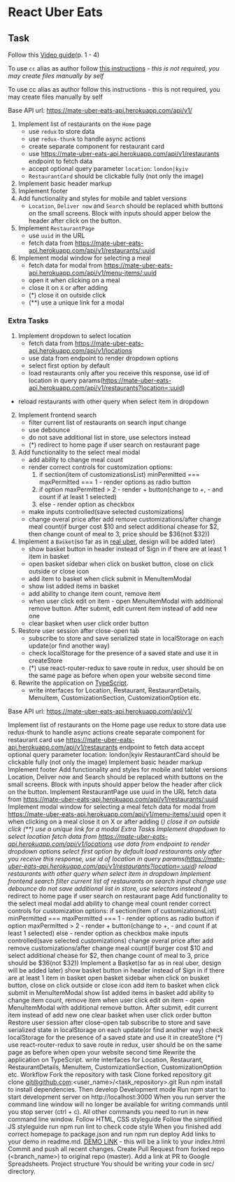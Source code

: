 # React Uber Eats

## Task
Follow this [Video guide](https://www.youtube.com/playlist?list=PL7FuXFaDeEX0MZnk9tC1tNfjoN4hnc6tl)(p. 1 - 4)

To use `cc` alias as author follow [this instructions](./alias-README.md) - *this is not required, you may create files manually by self*

To use cc alias as author follow this instructions - this is not required, you may create files manually by self

Base API url: https://mate-uber-eats-api.herokuapp.com/api/v1/

1. Implement list of restaurants on the `Home` page
    - use `redux` to store data
    - use `redux-thunk` to handle async actions
    - create separate component for restaurant card
    - use https://mate-uber-eats-api.herokuapp.com/api/v1/restaurants endpoint to fetch data
    - accept optional query parameter `location`: `london|kyiv`
    - `RestaurantCard` should be clickable fully (not only the image)
2. Implement basic header markup
3. Implement footer
4. Add functionality and styles for mobile and tablet versions
    - `Location`, `Deliver now` and `Search` should be replaced whith buttons on the small screens.
    Block with inputs should apper below the header after click on the button.
5. Implement `RestaurantPage`
    - use `uuid` in the URL
    - fetch data from https://mate-uber-eats-api.herokuapp.com/api/v1/restaurants/:uuid
6. Implement modal window for selecting a meal
    - fetch data for modal from https://mate-uber-eats-api.herokuapp.com/api/v1/menu-items/:uuid
    - open it when clicking on a meal
    - close it on `X` or after adding
    - (\*) close it on outside click
    - (\*\*) use a unique link for a modal

### Extra Tasks
1. Implement dropdown to select location
    - fetch data from https://mate-uber-eats-api.herokuapp.com/api/v1/locations
    - use data from endpoint to render dropdown options
    - select first option by default
    - load restaurants only after you receive this response, use id of location in query params(https://mate-uber-eats-api.herokuapp.com/api/v1/restaurants?location=:uuid)
  - reload restaurants with other query when select item in dropdown
2. Implement frontend search
    - filter current list of restaurants on search input change
    - use debounce
    - do not save additional list in store, use selectors instead
    - (\*) redirect to home page if user search on restaurant page
3. Add functionality to the select meal modal
    - add ability to change meal count
    - render correct controls for customization options:
        1. if section(item of customizationsList) minPermitted === maxPermitted === 1 - render options as radio button
        2. if option maxPermitted > 2 - render + button(change to +, - and count if at least 1 selected)
        3. else - render option as checkbox
    - make inputs controlled(save selected customizations)
    - change overal price after add remove customizations/after change meal count(if burger cost $10 and select additional chease for $2, then change count of meal to 3, price should be $36(not $32))
4. Implement a `Basket`(so far as in [real uber](https://www.ubereats.com), design will be added later)
    - show basket button in header instead of Sign in if there are at least 1 item in basket
    - open basket sidebar when click on busket button, close on click outside or close icon
    - add item to basket when click submit in MenuItemModal
    - show list added items in basket
    - add ability to change item count, remove item
    - when user click edit on item - open MenuItemModal with additional remove button. After submit, edit current item instead of add new one
    - clear basket when user click order button
5. Restore user session after close-open tab
    - subscribe to store and save serialized state in localStorage on each update(or find another way)
    - check localStorage for the presence of a saved state and use it in createStore
    - (\*) use react-router-redux to save route in redux, user should be on the same page as before when open your website second time
6. Rewrite the application on [TypeScript](https://www.typescriptlang.org/).
    - write interfaces for Location, Restaurant, RestaurantDetails, MenuItem, CustomizationSection, CustomizationOption etc.

Base API url: https://mate-uber-eats-api.herokuapp.com/api/v1/

Implement list of restaurants on the Home page
use redux to store data
use redux-thunk to handle async actions
create separate component for restaurant card
use https://mate-uber-eats-api.herokuapp.com/api/v1/restaurants endpoint to fetch data
accept optional query parameter location: london|kyiv
RestaurantCard should be clickable fully (not only the image)
Implement basic header markup
Implement footer
Add functionality and styles for mobile and tablet versions
Location, Deliver now and Search should be replaced whith buttons on the small screens. Block with inputs should apper below the header after click on the button.
Implement RestaurantPage
use uuid in the URL
fetch data from https://mate-uber-eats-api.herokuapp.com/api/v1/restaurants/:uuid
Implement modal window for selecting a meal
fetch data for modal from https://mate-uber-eats-api.herokuapp.com/api/v1/menu-items/:uuid
open it when clicking on a meal
close it on X or after adding
(*) close it on outside click
(**) use a unique link for a modal
Extra Tasks
Implement dropdown to select location
fetch data from https://mate-uber-eats-api.herokuapp.com/api/v1/locations
use data from endpoint to render dropdown options
select first option by default
load restaurants only after you receive this response, use id of location in query params(https://mate-uber-eats-api.herokuapp.com/api/v1/restaurants?location=:uuid)
reload restaurants with other query when select item in dropdown
Implement frontend search
filter current list of restaurants on search input change
use debounce
do not save additional list in store, use selectors instead
(*) redirect to home page if user search on restaurant page
Add functionality to the select meal modal
add ability to change meal count
render correct controls for customization options:
if section(item of customizationsList) minPermitted === maxPermitted === 1 - render options as radio button
if option maxPermitted > 2 - render + button(change to +, - and count if at least 1 selected)
else - render option as checkbox
make inputs controlled(save selected customizations)
change overal price after add remove customizations/after change meal count(if burger cost $10 and select additional chease for $2, then change count of meal to 3, price should be $36(not $32))
Implement a Basket(so far as in real uber, design will be added later)
show basket button in header instead of Sign in if there are at least 1 item in basket
open basket sidebar when click on busket button, close on click outside or close icon
add item to basket when click submit in MenuItemModal
show list added items in basket
add ability to change item count, remove item
when user click edit on item - open MenuItemModal with additional remove button. After submit, edit current item instead of add new one
clear basket when user click order button
Restore user session after close-open tab
subscribe to store and save serialized state in localStorage on each update(or find another way)
check localStorage for the presence of a saved state and use it in createStore
(*) use react-router-redux to save route in redux, user should be on the same page as before when open your website second time
Rewrite the application on TypeScript.
write interfaces for Location, Restaurant, RestaurantDetails, MenuItem, CustomizationSection, CustomizationOption etc.
Workflow
Fork the repository with task
Clone forked repository
git clone git@github.com:<user_name>/<task_repository>.git
Run npm install to install dependencies.
Then develop
Development mode
Run npm start to start development server on http://localhost:3000 When you run server the command line window will no longer be available for writing commands until you stop server (ctrl + c). All other commands you need to run in new command line window.
Follow HTML, CSS styleguide
Follow the simplified JS styleguide
run npm run lint to check code style
When you finished add correct homepage to package.json and run npm run deploy
Add links to your demo in readme.md.
[DEMO LINK](https://<your_account>.github.io/<repo_name>/) - this will be a link to your index.html
Commit and push all recent changes.
Create Pull Request from forked repo (<branch_name>) to original repo (master).
Add a link at PR to Google Spreadsheets.
Project structure
You should be writing your code in src/ directory.
